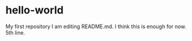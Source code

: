 # hello-world
My first repository
I am editing README.md.
I think this is enough for now.
5th line.
